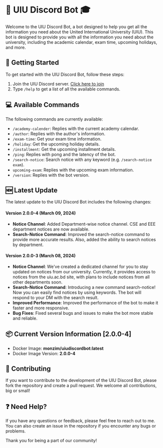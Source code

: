 # 🤖 UIU Discord Bot 🎓

Welcome to the UIU Discord Bot, a bot designed to help you get all the information you need about the United International University (UIU). This bot is designed to provide you with all the information you need about the university, including the academic calendar, exam time, upcoming holidays, and more.

## 🚀 Getting Started

To get started with the UIU Discord Bot, follow these steps:

1.  Join the UIU Discord server. [Click here to join](https://monzim.com/uiubot)
2.  Type `/help` to get a list of all the available commands.

## 💻 Available Commands

The following commands are currently available:

- `/academy-calender`: Replies with the current academy calendar.
- `/author`: Replies with the author's information.
- `/exam-time`: Get your exam time information.
- `/holiday`: Get the upcoming holiday details.
- `/installment`: Get the upcoming installment details.
- `/ping`: Replies with pong and the latency of the bot.
- `/search-notice`: Search notice with any keyword (e.g. `/search-notice exam`).
- `upcoming-exam`: Replies with the upcoming exam information.
- `/version`: Replies with the bot version.

## 🆕 Latest Update

The latest update to the UIU Discord Bot includes the following changes:

<!-- date -->

#### Version 2.0.0-4 (March 09, 2024)

- **Notice Channel**: Added Department-wise notice channel. CSE and EEE department notices are now available.
- **Search-Notice Command**: Improved the search-notice command to provide more accurate results. Also, added the ability to search notices by department.

#### Version 2.0.0-3 (March 08, 2024)

- **Notice Channel**: We've created a dedicated channel for you to stay updated on notices from our university. Currently, it provides access to notices from the uiu.ac.bd site, with plans to include notices from all other departments soon.
- **Search-Notice Command**: Introducing a new command search-notice! Now you can easily find notices by using keywords. The bot will respond to your DM with the search result.
- **Improved Performance**: Improved the performance of the bot to make it faster and more responsive.
- **Bug Fixes**: Fixed several bugs and issues to make the bot more stable and reliable.

## 📦 Current Version Information [2.0.0-4]

- Docker Image: **monzim/uiudiscordbot:latest**
- Docker Image Version: **2.0.0-4**

## 🤝 Contributing

If you want to contribute to the development of the UIU Discord Bot, please fork the repository and create a pull request. We welcome all contributions, big or small!

## ❓ Need Help?

If you have any questions or feedback, please feel free to reach out to me. You can also create an issue in the repository if you encounter any bugs or problems.

Thank you for being a part of our community!
